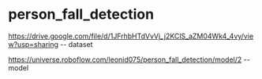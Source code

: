 # person_fall_detection

https://drive.google.com/file/d/1JFrhbHTdVvVj_j2KClS_aZM04Wk4_4vy/view?usp=sharing -- dataset

https://universe.roboflow.com/leonid075/person_fall_detection/model/2 -- model
